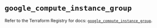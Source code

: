 # `google_compute_instance_group`

Refer to the Terraform Registry for docs: [`google_compute_instance_group`](https://registry.terraform.io/providers/hashicorp/google/5.39.0/docs/resources/compute_instance_group).
